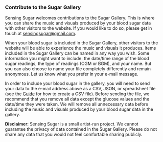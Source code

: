 ### Contribute to the Sugar Gallery

Sensing Sugar welcomes contributions to the Sugar Gallery. This is where you can share the music and visuals produced by your blood sugar data with other visitors to the website. If you would like to do so, please get in touch at [sensingsugar@gmail.com](mailto:sensingsugar@gmail.com).

When your blood sugar is included in the Sugar Gallery, other visitors to the website will be able to experience the music and visuals it produces. Items included in the Sugar Gallery can be  named in any way you wish. Some information you might want to include: the date/time range of the blood sugar readings, the type of readings (CGM or BGM), and your name. But you can also choose to name your file completely differently and remain anonymous. Let us know what you prefer in your e-mail message.

In order to include your blood sugar in the gallery, you will need to send your data to the e-mail address above as a CSV, JSON, or spreadsheet file (see the [Guide](https://docs.google.com/document/d/1VE5JmlrB2MPTYNuiO1rN6_idoGAQMh44Cqja982c6d8/edit?usp=sharing) for how to create a CSV file). Before sending the file, we recommend that you remove all data except the glucose values and the date/time they were taken. We will remove all unnecessary data before including the music and visuals produced by your blood sugar data in the gallery. 

**Disclaimer**: Sensing  Sugar is a small artist-run project. We cannot guarantee the privacy of data contained in the Sugar Gallery. Please do not share any data that you would not feel comfortable sharing publicly.
